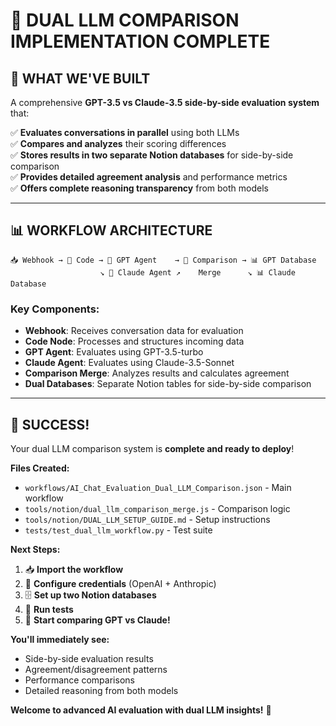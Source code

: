 # 🚀 DUAL LLM COMPARISON IMPLEMENTATION COMPLETE

## 🎯 **WHAT WE'VE BUILT**

A comprehensive **GPT-3.5 vs Claude-3.5 side-by-side evaluation system** that:

✅ **Evaluates conversations in parallel** using both LLMs  
✅ **Compares and analyzes** their scoring differences  
✅ **Stores results in two separate Notion databases** for side-by-side comparison  
✅ **Provides detailed agreement analysis** and performance metrics  
✅ **Offers complete reasoning transparency** from both models  

---

## 📊 **WORKFLOW ARCHITECTURE**

```
📥 Webhook → 🔄 Code → 🤖 GPT Agent    → 🔀 Comparison → 📊 GPT Database
                    ↘ 🤖 Claude Agent ↗    Merge      ↘ 📊 Claude Database
```

### **Key Components:**
- **Webhook**: Receives conversation data for evaluation
- **Code Node**: Processes and structures incoming data
- **GPT Agent**: Evaluates using GPT-3.5-turbo
- **Claude Agent**: Evaluates using Claude-3.5-Sonnet
- **Comparison Merge**: Analyzes results and calculates agreement
- **Dual Databases**: Separate Notion tables for side-by-side comparison

---

## 🎉 **SUCCESS!**

Your dual LLM comparison system is **complete and ready to deploy**!

**Files Created:**
- `workflows/AI_Chat_Evaluation_Dual_LLM_Comparison.json` - Main workflow
- `tools/notion/dual_llm_comparison_merge.js` - Comparison logic
- `tools/notion/DUAL_LLM_SETUP_GUIDE.md` - Setup instructions
- `tests/test_dual_llm_workflow.py` - Test suite

**Next Steps:**
1. 📥 **Import the workflow** 
2. 🔧 **Configure credentials** (OpenAI + Anthropic)
3. 🗄️ **Set up two Notion databases**
4. 🧪 **Run tests**
5. 🎉 **Start comparing GPT vs Claude!**

**You'll immediately see:**
- Side-by-side evaluation results
- Agreement/disagreement patterns  
- Performance comparisons
- Detailed reasoning from both models

**Welcome to advanced AI evaluation with dual LLM insights!** 🎊
